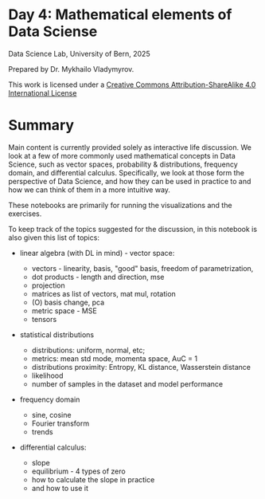 # Day 4: Mathematical elements of Data Sciense

Data Science Lab, University of Bern, 2025

Prepared by Dr. Mykhailo Vladymyrov.

This work is licensed under a [Creative Commons Attribution-ShareAlike 4.0 International License](https://creativecommons.org/licenses/by-sa/4.0/)

# Summary

Main content is currently provided solely as interactive life discussion.
We look at a few of more commonly used mathematical concepts in Data Science, such as vector spaces, probability & distributions, frequency domain, and differential calculus. Specifically, we look at those form the perspective of Data Science, and how they can be used in practice to and how we can think of them in a more intuitive way.

These notebooks are primarily for running the visualizations and the exercises.

To keep track of the topics suggested for the discussion, in this notebook is also given this list of topics:

- linear algebra (with DL in mind) - vector space:
    - vectors - linearity, basis, "good" basis, freedom of parametrization,
    - dot products - length and direction, mse
    - projection
    - matrices as list of vectors, mat mul, rotation
    - (O) basis change, pca
    - metric space - MSE
    - tensors
   
- statistical distributions
    - distributions: uniform, normal, etc; 
    - metrics: mean std mode, momenta space, AuC = 1
    - distributions proximity: Entropy, KL distance, Wasserstein distance
    - likelihood
    - number of samples in the dataset and model performance
        
- frequency domain
    - sine, cosine
    - Fourier transform
    - trends
        
- differential calculus:
    - slope
    - equilibrium - 4 types of zero
    - how to calculate the slope in practice
    - and how to use it